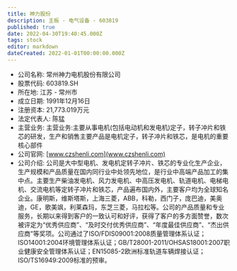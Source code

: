 ```yaml
---
title: 神力股份
description: 主板 - 电气设备 - 603819
published: true
date: 2022-04-30T19:40:45.000Z
tags: stock
editor: markdown
dateCreated: 2022-01-01T00:00:00.000Z
---
```


- 公司名称: 常州神力电机股份有限公司
- 股票代码: 603819.SH
- 所在地: 江苏 - 常州市
- 成立日期: 1991年12月16日
- 注册资本: 21,773.019万元
- 法定代表人: 陈猛
- 主营业务: 主营业务:主要从事电机(包括电动机和发电机)定子，转子冲片和铁芯的研发，生产和销售主要产品是电机定子，转子冲片和铁芯，是电机的重要核心部件
- 公司官网: [www.czshenli.com](www.czshenli.com)
- 公司介绍: 公司是大中型电机、发电机定转子冲片、铁芯的专业化生产企业，生产规模和产品质量在国内同行业中处领先地位，是行业中高端产品加工的集中点。主要生产柴油发电机、风力发电机、中高压发电机、轨道电机、电梯电机、交流电机等定转子冲片和铁芯，产品遍布国内外，主要客户均为全球知名企业。康明斯，维斯塔斯，上海三菱，ABB，科勒，西门子，庞巴迪，美奥迪，GE，歌美飒，利莱森玛，东芝三菱，马拉松等。公司的产品质量和专业服务，长期以来得到客户的一致认可和好评，获得了客户的多方面赞誉，数次被评定为“优秀供应商”、“及时交付优秀供应商”、“年度最佳供应商”、“杰出供应商”等奖项。公司通过了ISO/FDIS09001:2008质量管理体系认证；ISO14001:2004环境管理体系认证；GB/T28001-2011/OHSAS18001:2007职业健康安全管理体系认证；EN15085-2欧洲标准轨道车辆焊接认证；ISO/TS16949:2009标准的预审。



